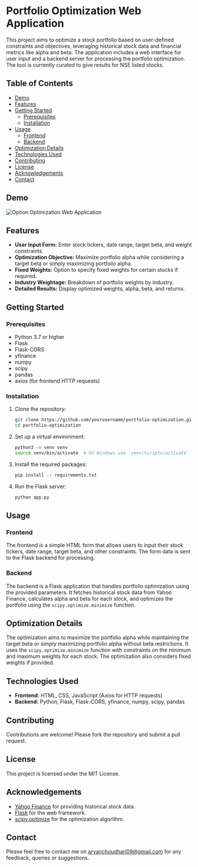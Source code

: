 # Portfolio Optimization Web Application

This project aims to optimize a stock portfolio based on user-defined constraints and objectives, leveraging historical stock data and financial metrics like alpha and beta. The application includes a web interface for user input and a backend server for processing the portfolio optimization. The tool is currently curated to give results for NSE listed stocks.

## Table of Contents

- [Demo](#demo)
- [Features](#features)
- [Getting Started](#getting-started)
  - [Prerequisites](#prerequisites)
  - [Installation](#installation)
- [Usage](#usage)
  - [Frontend](#frontend)
  - [Backend](#backend)
- [Optimization Details](#optimization-details)
- [Technologies Used](#technologies-used)
- [Contributing](#contributing)
- [License](#license)
- [Acknowledgements](#acknowledgements)
- [Contact](#contact)

## Demo

![Option Optimization Web Application](./PortfolioOptimization.gif)

## Features

- **User Input Form:** Enter stock tickers, date range, target beta, and weight constraints.
- **Optimization Objective:** Maximize portfolio alpha while considering a target beta or simply maximizing portfolio alpha.
- **Fixed Weights:** Option to specify fixed weights for certain stocks if required.
- **Industry Weightage:** Breakdown of portfolio weights by industry.
- **Detailed Results:** Display optimized weights, alpha, beta, and returns.

## Getting Started

### Prerequisites

- Python 3.7 or higher
- Flask
- Flask-CORS
- yfinance
- numpy
- scipy
- pandas
- axios (for frontend HTTP requests)

### Installation

1. Clone the repository:
    ```bash
    git clone https://github.com/yourusername/portfolio-optimization.git
    cd portfolio-optimization
    ```

2. Set up a virtual environment:
    ```bash
    python3 -m venv venv
    source venv/bin/activate  # On Windows use `venv\Scripts\activate`
    ```

3. Install the required packages:
    ```bash
    pip install -r requirements.txt
    ```

4. Run the Flask server:
    ```bash
    python app.py
    ```

## Usage

### Frontend

The frontend is a simple HTML form that allows users to input their stock tickers, date range, target beta, and other constraints. The form data is sent to the Flask backend for processing.

### Backend

The backend is a Flask application that handles portfolio optimization using the provided parameters. It fetches historical stock data from Yahoo Finance, calculates alpha and beta for each stock, and optimizes the portfolio using the `scipy.optimize.minimize` function.

## Optimization Details

The optimization aims to maximize the portfolio alpha while maintaining the target beta or simply maximizing portfolio alpha without beta restrictions. It uses the `scipy.optimize.minimize` function with constraints on the minimum and maximum weights for each stock. The optimization also considers fixed weights if provided.

## Technologies Used

- **Frontend:** HTML, CSS, JavaScript (Axios for HTTP requests)
- **Backend:** Python, Flask, Flask-CORS, yfinance, numpy, scipy, pandas

## Contributing

Contributions are welcome! Please fork the repository and submit a pull request.

## License

This project is licensed under the MIT License.

## Acknowledgements

- [Yahoo Finance](https://www.yahoofinance.com) for providing historical stock data.
- [Flask](https://flask.palletsprojects.com/) for the web framework.
- [scipy.optimize](https://docs.scipy.org/doc/scipy/reference/optimize.html) for the optimization algorithm.

 ## Contact

 Please feel free to contact me on aryanchoudhari09@gmail.com for any feedback, queries or suggestions.
